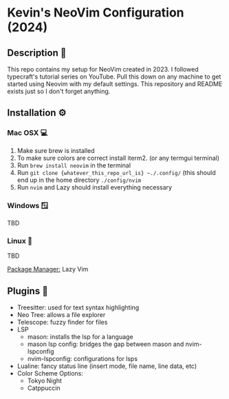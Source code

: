 # Kevin's NeoVim Configuration (2024)


## Description 📝
This repo contains my setup for NeoVim created in 2023. I followed typecraft's tutorial series on YouTube.
Pull this down on any machine to get started using Neovim with my default settings. This repository and README
exists just so I don't forget anything.

## Installation ⚙️

### Mac OSX 💻
1. Make sure brew is installed
2. To make sure colors are correct install iterm2. (or any termgui terminal)
3. Run `brew install neovim` in the terminal
4. Run `git clone {whatever_this_repo_url_is} ~./.config/` (this should end up in the home directory `./config/nvim`
5. Run `nvim` and Lazy should install everything necessary

### Windows 🪟
TBD

### Linux 🐧
TBD

<u>Package Manager:</u> Lazy Vim


## Plugins 🔌
- Treesitter: used for text syntax highlighting
- Neo Tree: allows a file explorer
- Telescope: fuzzy finder for files
- LSP
    - mason: installs the lsp for a language
    - mason lsp config: bridges the gap between mason and nvim-lspconfig
    - nvim-lspconfig: configurations for lsps
- Lualine: fancy status line (insert mode, file name, line data, etc)
- Color Scheme Options: 
    - Tokyo Night
    - Catppuccin
